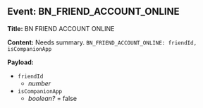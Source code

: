 ## Event: BN_FRIEND_ACCOUNT_ONLINE

**Title:** BN FRIEND ACCOUNT ONLINE

**Content:**
Needs summary.
`BN_FRIEND_ACCOUNT_ONLINE: friendId, isCompanionApp`

**Payload:**
- `friendId`
  - *number*
- `isCompanionApp`
  - *boolean?* = false
